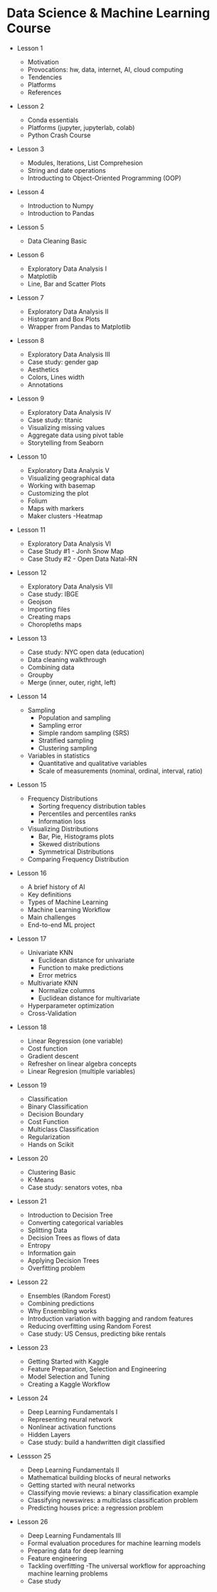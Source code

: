 # Data Science & Machine Learning Course

- Lesson 1
  - Motivation
  - Provocations: hw, data, internet, AI, cloud computing
  - Tendencies
  - Platforms
  - References
- Lesson 2
    - Conda essentials
    - Platforms (jupyter, jupyterlab, colab)
    - Python Crash Course
- Lesson 3
    - Modules, Iterations, List Comprehesion
    - String and date operations
    - Introducting to Object-Oriented Programming (OOP)
- Lesson 4
    - Introduction to Numpy
    - Introduction to Pandas
- Lesson 5
    - Data Cleaning Basic
- Lesson 6
    - Exploratory Data Analysis I
    - Matplotlib
    - Line, Bar and Scatter Plots
 - Lesson 7
    - Exploratory Data Analysis II
    - Histogram and Box Plots 
    - Wrapper from Pandas to Matplotlib
- Lesson 8
	- Exploratory Data Analysis III
	- Case study: gender gap
	- Aesthetics
	- Colors, Lines width
	- Annotations
- Lesson 9
	- Exploratory Data Analysis IV
	- Case study: titanic
	- Visualizing missing values
	- Aggregate data using pivot table
	- Storytelling from Seaborn

- Lesson 10
	- Exploratory Data Analysis V
	- Visualizing geographical data
	- Working with basemap
	- Customizing the plot
	- Folium
	- Maps with markers
	- Maker clusters
	-Heatmap
- Lesson 11
	- Exploratory Data Analysis VI
	- Case Study #1 - Jonh Snow Map
	- Case Study #2 - Open Data Natal-RN
- Lesson 12
	- Exploratory Data Analysis VII
	- Case study: IBGE	
	- Geojson
	- Importing files
	- Creating maps
	- Choropleths maps
- Lesson 13
	- Case study: NYC open data (education)
	- Data cleaning walkthrough
	- Combining data
	- Groupby
	- Merge (inner, outer, right, left)
- Lesson 14
	- Sampling
		- Population and sampling
		- Sampling error
		- Simple random sampling (SRS)
		- Stratified sampling
		- Clustering sampling
	- Variables in statistics
		- Quantitative and qualitative variables
		- Scale of measurements (nominal, ordinal, interval, ratio)
- Lesson 15
	- Frequency Distributions
		- Sorting frequency distribution tables
		- Percentiles and percentiles ranks
		- Information loss
	- Visualizing Distributions
		- Bar, Pie, Histograms plots
		- Skewed distributions
		- Symmetrical Distributions
	- Comparing Frequency Distribution
- Lesson 16
	- A brief history of AI
	- Key definitions
	- Types of Machine Learning
	- Machine Learning Workflow
	- Main challenges
	- End-to-end ML project
- Lesson 17
	- Univariate KNN
		- Euclidean distance for univariate
		- Function to make predictions
		- Error metrics
	- Multivariate KNN
		- Normalize columns
		- Euclidean distance for multivariate
	- Hyperparameter optimization
	- Cross-Validation
- Lesson 18
	- Linear Regression (one variable)
	- Cost function
	- Gradient descent
	- Refresher on linear algebra concepts
	- Linear Regresion (multiple variables)
- Lesson 19
	- Classification
	- Binary Classification
	- Decision Boundary
	- Cost Function 
	- Multiclass Classification
	- Regularization
	- Hands on Scikit
- Lesson 20
	- Clustering Basic
	- K-Means
	- Case study: senators votes, nba
- Lesson 21
	- Introduction to Decision Tree
	- Converting categorical variables
	- Splitting Data
	- Decision Trees as flows of data
	- Entropy
	- Information gain
	- Applying Decision Trees
	- Overfitting problem
- Lesson 22
	- Ensembles (Random Forest)
	- Combining predictions
	- Why Ensembling works
	- Introduction variation with bagging and random features
	- Reducing overfitting using Random Forest
	- Case study: US Census, predicting bike rentals
- Lesson 23
	- Getting Started with Kaggle
	- Feature Preparation, Selection and Engineering
	- Model Selection and Tuning
	- Creating a Kaggle Workflow
- Lesson 24
	- Deep Learning Fundamentals I
	- Representing neural network
	- Nonlinear activation functions
	- Hidden Layers
	- Case study: build a handwritten digit classified
- Lessson 25
	- Deep Learning Fundamentals II
	- Mathematical building blocks of neural networks
	- Getting started with neural networks
	- Classifying movie reviews: a binary classification example
	- Classifying newswires: a multiclass classification problem
	- Predicting houses price: a regression problem
- Lesson 26
	- Deep Learning Fundamentals III
	- Formal evaluation procedures for machine learning models
	- Preparing data for deep learning
	- Feature engineering
	- Tackling overfitting
	-The universal workflow for approaching machine learning problems
	- Case study
	




